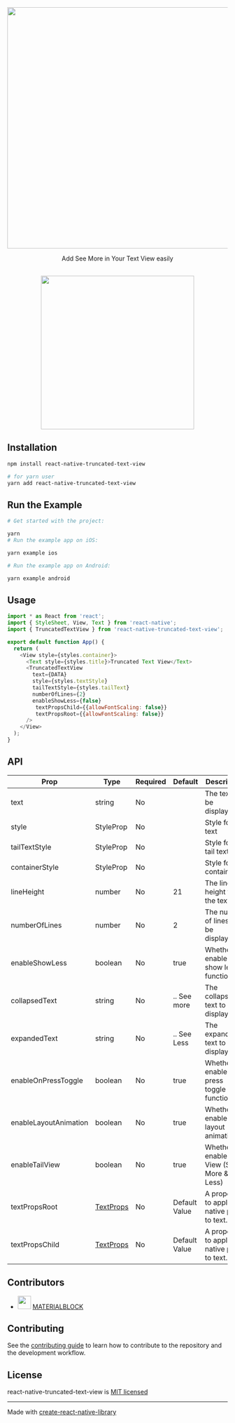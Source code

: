 <div align="center">
  <img src="./demo/assets/logo.png?raw=true" width="550">

Add See More in Your Text View easily
<BR/>
<BR/>

<kbd>
<img src="https://github.com/lohenyumnam/react-native-truncated-text-view/blob/74cc2c46c0cea284211743399a012540dd7aa823/demo/assets/preview.ios.gif?raw=true" width="350">
</kbd>

</div>

## Installation

```sh
npm install react-native-truncated-text-view
```

```sh
# for yarn user
yarn add react-native-truncated-text-view
```

## Run the Example

```sh
# Get started with the project:

yarn
# Run the example app on iOS:

yarn example ios

# Run the example app on Android:

yarn example android
```

## Usage

```js
import * as React from 'react';
import { StyleSheet, View, Text } from 'react-native';
import { TruncatedTextView } from 'react-native-truncated-text-view';

export default function App() {
  return (
    <View style={styles.container}>
      <Text style={styles.title}>Truncated Text View</Text>
      <TruncatedTextView
        text={DATA}
        style={styles.textStyle}
        tailTextStyle={styles.tailText}
        numberOfLines={2}
        enableShowLess={false}
		 textPropsChild={{allowFontScaling: false}}
         textPropsRoot={{allowFontScaling: false}}
      />
    </View>
  );
}
```

## API

| Prop                  | Type                 | Required | Default     | Description                                       |
| --------------------- | -------------------- | -------- | ----------- | ------------------------------------------------- |
| text                  | string               | No       |             | The text to be displayed                          |
| style                 | StyleProp<TextStyle> | No       |             | Style for the text                                |
| tailTextStyle         | StyleProp<TextStyle> | No       |             | Style for the tail text                           |
| containerStyle        | StyleProp<ViewStyle> | No       |             | Style for the container                           |
| lineHeight            | number               | No       | 21          | The line height for the text                      |
| numberOfLines         | number               | No       | 2           | The number of lines to be displayed               |
| enableShowLess        | boolean              | No       | true        | Whether to enable the show less functionality     |
| collapsedText         | string               | No       | .. See more | The collapsed text to be displayed                |
| expandedText          | string               | No       | .. See Less | The expanded text to be displayed                 |
| enableOnPressToggle   | boolean              | No       | true        | Whether to enable on press toggle functionality   |
| enableLayoutAnimation | boolean              | No       | true        | Whether to enable layout animation                |
| enableTailView        | boolean              | No       | true        | Whether to enable Tail View (See More & See Less) |
| textPropsRoot | [TextProps](https://reactnative.dev/docs/text-style-props#props) | No    | Default Value  | A property to apply native props to text.
| textPropsChild | [TextProps](https://reactnative.dev/docs/text-style-props#props) | No   | Default Value  | A property to apply native props to text.

## Contributors


-  [<img src="https://github.com/BLOCKMATERIAL.png" width="30" height="30">](https://github.com/BLOCKMATERIAL) [MATERIALBLOCK](https://github.com/BLOCKMATERIAL) 


## Contributing

See the [contributing guide](CONTRIBUTING.md) to learn how to contribute to the repository and the development workflow.

## License

react-native-truncated-text-view is [MIT licensed](LICENSE)

---

Made with [create-react-native-library](https://github.com/callstack/react-native-builder-bob)
